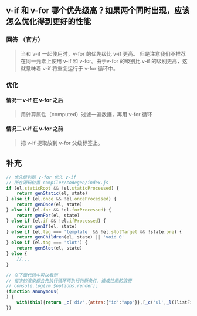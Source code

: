 ## v-if 和 v-for 哪个优先级高？如果两个同时出现，应该怎么优化得到更好的性能

### 回答 （官方）
> 当和 v-if 一起使用时，v-for 的优先级比 v-if 更高。
> 但是注意我们不推荐在同一元素上使用 v-if 和 v-for。由于v-for 的级别比 v-if 的级别更高，这就意味着 v-if 将重复运行于 v-for 循环中。

### 优化
#### 情况一 v-if 在 v-for 之后
> 用计算属性（computed）过滤一遍数据，再用 v-for 循环
#### 情况二 v-if 在 v-for 之前
> 把 v-if 提取放到 v-for 父级标签上。


## 补充
```js
// 优先级判断 v-for 优先 v-if
// 所在源码位置 compiler/codegen/index.js
if (el.staticRoot && !el.staticProcessed) {
    return genStatic(el, state)
} else if (el.once && !el.onceProcessed) {
    return genOnce(el, state)
} else if (el.for && !el.forProcessed) {
    return genFor(el, state)
} else if (el.if && !el.ifProcessed) {
    return genIf(el, state)
} else if (el.tag === 'template' && !el.slotTarget && !state.pre) {
    return genChildren(el, state) || 'void 0'
} else if (el.tag === 'slot') {
    return genSlot(el, state)
} else {
    //...
}

// 在下面代码中可以看到
// 每次的渲染都会先执行循环再执行判断条件，造成性能的浪费
// console.log(vm.$options.render);
(function anonymous(
) {
    with(this){return _c('div',{attrs:{"id":"app"}},[_c('ul',_l((listFilter),function(item){return (isShow)?_c('li',[_v("\n                "+_s(item.fruit)+"\n            ")]):_e()}),0)])}
})
```
